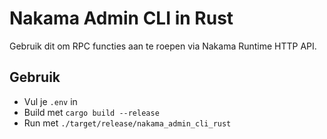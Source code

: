 # Nakama Admin CLI in Rust

Gebruik dit om RPC functies aan te roepen via Nakama Runtime HTTP API.

## Gebruik
- Vul je `.env` in
- Build met `cargo build --release`
- Run met `./target/release/nakama_admin_cli_rust`

